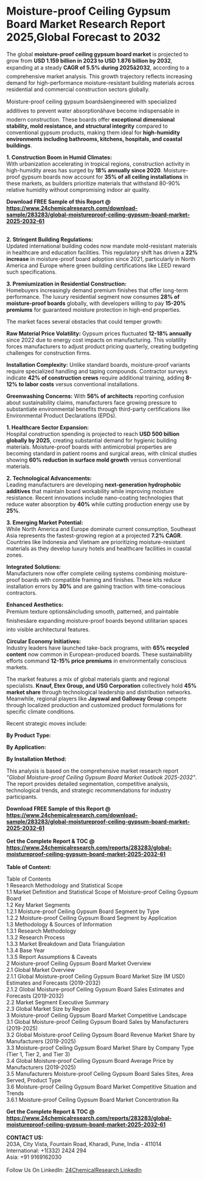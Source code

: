 <h1>Moisture-proof Ceiling Gypsum Board Market Research Report 2025,Global Forecast to 2032</h1><p>The global <strong>moisture-proof ceiling gypsum board market</strong> is projected to grow from <strong>USD 1.159 billion in 2023 to USD 1.876 billion by 2032</strong>, expanding at a steady <strong>CAGR of 5.5% during 2025â2032</strong>, according to a comprehensive market analysis. This growth trajectory reflects increasing demand for high-performance moisture-resistant building materials across residential and commercial construction sectors globally.</p><p>Moisture-proof ceiling gypsum boardsâengineered with specialized additives to prevent water absorptionâhave become indispensable in modern construction. These boards offer <strong>exceptional dimensional stability, mold resistance, and structural integrity</strong> compared to conventional gypsum products, making them ideal for <strong>high-humidity environments including bathrooms, kitchens, hospitals, and coastal buildings</strong>.</p><p><strong>1. Construction Boom in Humid Climates:</strong><br>
With urbanization accelerating in tropical regions, construction activity in high-humidity areas has surged by <strong>18% annually since 2020</strong>. Moisture-proof gypsum boards now account for <strong>35% of all ceiling installations</strong> in these markets, as builders prioritize materials that withstand 80-90% relative humidity without compromising indoor air quality.</p><div><b>Download FREE Sample of this Report @ 
            <a href="https://www.24chemicalresearch.com/download-sample/283283/global-moistureproof-ceiling-gypsum-board-market-2025-2032-61">
            https://www.24chemicalresearch.com/download-sample/283283/global-moistureproof-ceiling-gypsum-board-market-2025-2032-61</a></b></div><br><p><strong>2. Stringent Building Regulations:</strong><br>
Updated international building codes now mandate mold-resistant materials in healthcare and education facilities. This regulatory shift has driven a <strong>22% increase</strong> in moisture-proof board adoption since 2021, particularly in North America and Europe where green building certifications like LEED reward such specifications.</p><p><strong>3. Premiumization in Residential Construction:</strong><br>
Homebuyers increasingly demand premium finishes that offer long-term performance. The luxury residential segment now consumes <strong>28% of moisture-proof boards</strong> globally, with developers willing to pay <strong>15-20% premiums</strong> for guaranteed moisture protection in high-end properties.</p><p>The market faces several obstacles that could temper growth:</p><p><strong>Raw Material Price Volatility:</strong> Gypsum prices fluctuated <strong>12-18% annually</strong> since 2022 due to energy cost impacts on manufacturing. This volatility forces manufacturers to adjust product pricing quarterly, creating budgeting challenges for construction firms.</p><p><strong>Installation Complexity:</strong> Unlike standard boards, moisture-proof variants require specialized handling and taping compounds. Contractor surveys indicate <strong>42% of construction crews</strong> require additional training, adding <strong>8-12% to labor costs</strong> versus conventional installations.</p><p><strong>Greenwashing Concerns:</strong> With <strong>56% of architects</strong> reporting confusion about sustainability claims, manufacturers face growing pressure to substantiate environmental benefits through third-party certifications like Environmental Product Declarations (EPDs).</p><p><strong>1. Healthcare Sector Expansion:</strong><br>
Hospital construction spending is projected to reach <strong>USD 500 billion globally by 2025</strong>, creating substantial demand for hygienic building materials. Moisture-proof boards with antimicrobial properties are becoming standard in patient rooms and surgical areas, with clinical studies showing <strong>60% reduction in surface mold growth</strong> versus conventional materials.</p><p><strong>2. Technological Advancements:</strong><br>
Leading manufacturers are developing <strong>next-generation hydrophobic additives</strong> that maintain board workability while improving moisture resistance. Recent innovations include nano-coating technologies that reduce water absorption by <strong>40%</strong> while cutting production energy use by <strong>25%</strong>.</p><p><strong>3. Emerging Market Potential:</strong><br>
While North America and Europe dominate current consumption, Southeast Asia represents the fastest-growing region at a projected <strong>7.2% CAGR</strong>. Countries like Indonesia and Vietnam are prioritizing moisture-resistant materials as they develop luxury hotels and healthcare facilities in coastal zones.</p><p><strong>Integrated Solutions:</strong><br>
	Manufacturers now offer complete ceiling systems combining moisture-proof boards with compatible framing and finishes. These kits reduce installation errors by <strong>30%</strong> and are gaining traction with time-conscious contractors.</p><p><strong>Enhanced Aesthetics:</strong><br>
	Premium texture optionsâincluding smooth, patterned, and paintable finishesâare expanding moisture-proof boards beyond utilitarian spaces into visible architectural features.</p><p><strong>Circular Economy Initiatives:</strong><br>
	Industry leaders have launched take-back programs, with <strong>65% recycled content</strong> now common in European-produced boards. These sustainability efforts command <strong>12-15% price premiums</strong> in environmentally conscious markets.</p><p>The market features a mix of global materials giants and regional specialists. <strong>Knauf, Etex Group, and USG Corporation</strong> collectively hold <strong>45% market share</strong> through technological leadership and distribution networks. Meanwhile, regional players like <strong>Jayswal and Galloway Group</strong> compete through localized production and customized product formulations for specific climate conditions.</p><p>Recent strategic moves include:</p><p><strong>By Product Type:</strong></p><p><strong>By Application:</strong></p><p><strong>By Installation Method:</strong></p><p>This analysis is based on the comprehensive market research report <em>"Global Moisture-proof Ceiling Gypsum Board Market Outlook 2025-2032"</em>. The report provides detailed segmentation, competitive analysis, technological trends, and strategic recommendations for industry participants.</p><div><b>Download FREE Sample of this Report @ 
            <a href="https://www.24chemicalresearch.com/download-sample/283283/global-moistureproof-ceiling-gypsum-board-market-2025-2032-61">
            https://www.24chemicalresearch.com/download-sample/283283/global-moistureproof-ceiling-gypsum-board-market-2025-2032-61</a></b></div><br><div><b>Get the Complete Report & TOC @ 
            <a href="https://www.24chemicalresearch.com/reports/283283/global-moistureproof-ceiling-gypsum-board-market-2025-2032-61">
            https://www.24chemicalresearch.com/reports/283283/global-moistureproof-ceiling-gypsum-board-market-2025-2032-61</a></b></div><br>
            <b>Table of Content:</b><p>Table of Contents<br />
1 Research Methodology and Statistical Scope<br />
1.1 Market Definition and Statistical Scope of Moisture-proof Ceiling Gypsum Board<br />
1.2 Key Market Segments<br />
1.2.1 Moisture-proof Ceiling Gypsum Board Segment by Type<br />
1.2.2 Moisture-proof Ceiling Gypsum Board Segment by Application<br />
1.3 Methodology & Sources of Information<br />
1.3.1 Research Methodology<br />
1.3.2 Research Process<br />
1.3.3 Market Breakdown and Data Triangulation<br />
1.3.4 Base Year<br />
1.3.5 Report Assumptions & Caveats<br />
2 Moisture-proof Ceiling Gypsum Board Market Overview<br />
2.1 Global Market Overview<br />
2.1.1 Global Moisture-proof Ceiling Gypsum Board Market Size (M USD) Estimates and Forecasts (2019-2032)<br />
2.1.2 Global Moisture-proof Ceiling Gypsum Board Sales Estimates and Forecasts (2019-2032)<br />
2.2 Market Segment Executive Summary<br />
2.3 Global Market Size by Region<br />
3 Moisture-proof Ceiling Gypsum Board Market Competitive Landscape<br />
3.1 Global Moisture-proof Ceiling Gypsum Board Sales by Manufacturers (2019-2025)<br />
3.2 Global Moisture-proof Ceiling Gypsum Board Revenue Market Share by Manufacturers (2019-2025)<br />
3.3 Moisture-proof Ceiling Gypsum Board Market Share by Company Type (Tier 1, Tier 2, and Tier 3)<br />
3.4 Global Moisture-proof Ceiling Gypsum Board Average Price by Manufacturers (2019-2025)<br />
3.5 Manufacturers Moisture-proof Ceiling Gypsum Board Sales Sites, Area Served, Product Type<br />
3.6 Moisture-proof Ceiling Gypsum Board Market Competitive Situation and Trends<br />
3.6.1 Moisture-proof Ceiling Gypsum Board Market Concentration Ra</p><div><b>Get the Complete Report & TOC @ 
            <a href="https://www.24chemicalresearch.com/reports/283283/global-moistureproof-ceiling-gypsum-board-market-2025-2032-61">
            https://www.24chemicalresearch.com/reports/283283/global-moistureproof-ceiling-gypsum-board-market-2025-2032-61</a></b></div><br><b>CONTACT US:</b><br>
            203A, City Vista, Fountain Road, Kharadi, Pune, India - 411014<br>
            International: +1(332) 2424 294<br>
            Asia: +91 9169162030 <br><br>
            Follow Us On LinkedIn: <a href="https://www.linkedin.com/company/24chemicalresearch/">24ChemicalResearch LinkedIn</a>